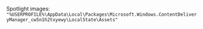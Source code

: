 
Spotlight images:
`"%USERPROFILE%\AppData\Local\Packages\Microsoft.Windows.ContentDeliveryManager_cw5n1h2txyewy\LocalState\Assets"`


